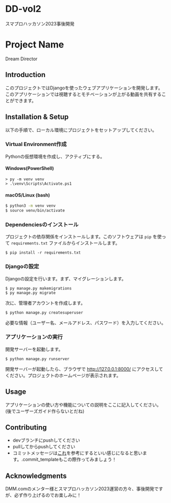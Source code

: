 # DD-vol2
スマプロハッカソン2023事後開発

# Project Name

Dream Director

## Introduction

このプロジェクトではDjangoを使ったウェブアプリケーションを開発します。
このアプリケーションでは視聴するとモチベーションが上がる動画を共有することができます。

## Installation & Setup

以下の手順で、ローカル環境にプロジェクトをセットアップしてください。

### Virtual Environment作成

Pythonの仮想環境を作成し、アクティブにする。

#### Windows(PowerShell)
```
> py -m venv venv
> .\venv\Scripts\Activate.ps1
```

#### macOS/Linux (bash)
```bash
$ python3 -m venv venv
$ source venv/bin/activate
```

### Dependenciesのインストール

プロジェクトの依存関係をインストールします。このソフトウェアは `pip` を使って `requirements.txt` ファイルからインストールします。

```
$ pip install -r requirements.txt
```

### Djangoの設定

Djangoの設定を行います。まず、マイグレーションします。

```
$ py manage.py makemigrations
$ py manage.py migrate
```

次に、管理者アカウントを作成します。

```
$ python manage.py createsuperuser
```

必要な情報（ユーザー名、メールアドレス、パスワード）を入力してください。

### アプリケーションの実行

開発サーバーを起動します。

```
$ python manage.py runserver
```

開発サーバーが起動したら、ブラウザで http://127.0.0.1:8000/ にアクセスしてください。プロジェクトのホームページが表示されます。

## Usage

アプリケーションの使い方や機能についての説明をここに記入してください。
(後でユーザーズガイド作らないとだね)

## Contributing

- devブランチにpushしてください
- pullしてからpushしてください
- コミットメッセージは[これ](https://suwaru.tokyo/%E3%80%90%E5%BF%85%E9%A0%88%E3%80%91git%E3%82%B3%E3%83%9F%E3%83%83%E3%83%88%E3%81%AE%E6%9B%B8%E3%81%8D%E6%96%B9%E3%83%BB%E4%BD%9C%E6%B3%95%E3%80%90prefix-emoji%E3%80%91/)を参考にするといい感じになると思います。.commit_templateもこの際作ってみましょう！

## Acknowledgments

DMM.comのメンター様とスマプロハッカソン2023運営の方々、事後開発ですが、必ず作り上げるのでお楽しみに！
  